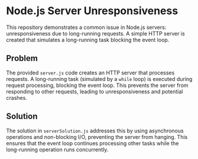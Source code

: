 # Node.js Server Unresponsiveness
This repository demonstrates a common issue in Node.js servers: unresponsiveness due to long-running requests.  A simple HTTP server is created that simulates a long-running task blocking the event loop.

## Problem
The provided `server.js` code creates an HTTP server that processes requests. A long-running task (simulated by a `while` loop) is executed during request processing, blocking the event loop. This prevents the server from responding to other requests, leading to unresponsiveness and potential crashes.

## Solution
The solution in `serverSolution.js` addresses this by using asynchronous operations and non-blocking I/O, preventing the server from hanging. This ensures that the event loop continues processing other tasks while the long-running operation runs concurrently.